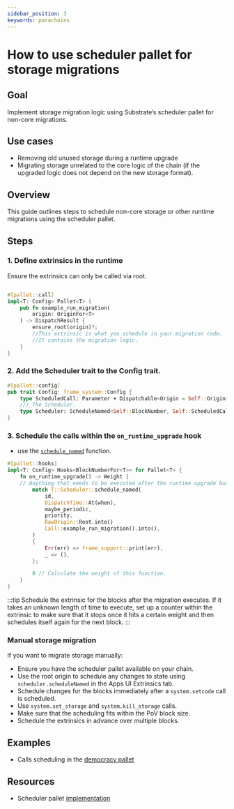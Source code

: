 ```yaml
---
sidebar_position: 3
keywords: parachains
---
```

# How to use scheduler pallet for storage migrations 
## Goal

Implement storage migration logic using Substrate’s scheduler pallet for non-core migrations.

## Use cases

- Removing old unused storage during a runtime upgrade
- Migrating storage unrelated to the core logic of the chain (if the upgraded logic does not depend on the new storage format).

## Overview
This guide outlines steps to schedule non-core storage or other runtime migrations using the scheduler pallet.

## Steps

### 1. Define extrinsics in the runtime 
Ensure the extrinsics can only be called via root.

```rust

#[pallet::call]
impl<T: Config> Pallet<T> {
    pub fn example_run_migration(
        origin: OriginFor<T>
    ) -> DispatchResult {
        ensure_root(origin)?;
        //This extrinsic is what you schedule in your migration code.
        //It contains the migration logic. 
    }
}

```
### 2. Add the Scheduler trait to the Config trait.
```rust
#[pallet::config]
pub trait Config: frame_system::Config {
    type ScheduledCall: Parameter + Dispatchable<Origin = Self::Origin> + From<Call<Self>>;
    /// The Scheduler.
    type Scheduler: ScheduleNamed<Self::BlockNumber, Self::ScheduledCall, Self::Origin>;
}
```
### 3. Schedule the calls within  the  ```on_runtime_upgrade``` hook  
- use the [```schedule_named```](https://github.com/paritytech/substrate/blob/master/frame/scheduler/src/lib.rs#L404)  function.
```rust
#[pallet::hooks]
impl<T: Config> Hooks<BlockNumberFor<T>> for Pallet<T> {
    fn on_runtime_upgrade() -> Weight {
    // Anything that needs to be executed after the runtime upgrade but before on_initialize().
        match T::Scheduler::schedule_named(
            id,
			DispatchTime::At(when),
			maybe_periodic,
			priority,
			RawOrigin::Root.into()
            Call::example_run_migration().into(),
        )
        {
            Err(err) => frame_support::print(err),
            _ => (),
        };

        0 // Calculate the weight of this function.
    }
}

```

:::tip
 Schedule the extrinsic  for the blocks after the migration executes. If it takes an unknown length of time to execute, set up a counter within the extrinsic to make sure that it stops once it hits a certain weight and then schedules itself again for the next block.
:::



### Manual storage migration

If you want to migrate storage manually:

 - Ensure you have the scheduler pallet available on your chain.
 - Use the root origin to schedule any changes to state using ```scheduler.scheduleNamed``` in the Apps UI Extrinsics tab.
 - Schedule changes for the blocks immediately after a ```system.setcode``` call is scheduled. 
 - Use ```system.set_storage``` and ```system.kill_storage``` calls.
 - Make sure that the scheduling fits within the PoV block size.
 - Schedule the extrinsics in advance over multiple blocks.

## Examples
 - Calls scheduling in  the [democracy pallet](https://github.com/paritytech/substrate/blob/0f934e970501136c7370a3bbd234b96c81f59cba/frame/democracy/src/lib.rs#L1711)

## Resources
 - Scheduler pallet [implementation](https://github.com/paritytech/substrate/tree/0f934e970501136c7370a3bbd234b96c81f59cba/frame/scheduler)


